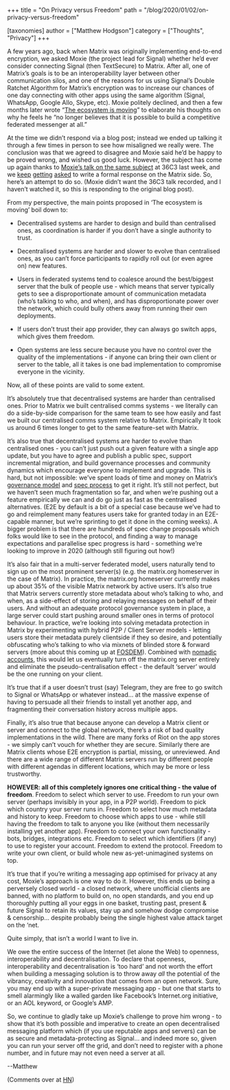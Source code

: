 +++
title = "On Privacy versus Freedom"
path = "/blog/2020/01/02/on-privacy-versus-freedom"

[taxonomies]
author = ["Matthew Hodgson"]
category = ["Thoughts", "Privacy"]
+++

A few years ago, back when Matrix was originally implementing end-to-end encryption, we asked Moxie (the project lead for Signal) whether he’d ever consider connecting Signal (then TextSecure) to Matrix.  After all, one of Matrix’s goals is to be an interoperability layer between other communication silos, and one of the reasons for us using Signal’s Double Ratchet Algorithm for Matrix’s encryption was to increase our chances of one day connecting with other apps using the same algorithm (Signal, WhatsApp, Google Allo, Skype, etc).  Moxie politely declined, and then a few months later wrote “[The ecosystem is moving](https://signal.org/blog/the-ecosystem-is-moving/)” to elaborate his thoughts on why he feels he “no longer believes that it is possible to build a competitive federated messenger at all.”

At the time we didn’t respond via a blog post; instead we ended up talking it through a few times in person to see how misaligned we really were. The conclusion was that we agreed to disagree and Moxie said he’d be happy to be proved wrong, and wished us good luck.  However, the subject has come up again thanks to [Moxie’s talk on the same subject](https://fahrplan.events.ccc.de/congress/2019/Fahrplan/events/11086.html) at 36C3 last week, and we [keep](https://news.ycombinator.com/item?id=21933891) [getting](https://news.ycombinator.com/item?id=21935219) [asked](https://matrix.to/#/!OGEhHVWSdvArJzumhm:matrix.org/$SzdpeR_Hji5AMOkydnYzv5UN_UaGdN710ThF-lfAt9A?via=matrix.org&via=t2bot.io&via=privacytools.io) to write a formal response on the Matrix side.  So, here’s an attempt to do so.  (Moxie didn’t want the 36C3 talk recorded, and I haven’t watched it, so this is responding to the original blog post).

From my perspective, the main points proposed in ‘The ecosystem is moving’ boil down to:


*   Decentralised systems are harder to design and build than centralised ones, as coordination is harder if you don’t have a single authority to trust.

*   Decentralised systems are harder and slower to evolve than centralised ones, as you can’t force participants to rapidly roll out (or even agree on) new features.

*   Users in federated systems tend to coalesce around the best/biggest server that the bulk of people use - which means that server typically gets to see a disproportionate amount of communication metadata (who’s talking to who, and when), and has disproportionate power over the network, which could bully others away from running their own deployments.

*   If users don’t trust their app provider, they can always go switch apps, which gives them freedom.

*   Open systems are less secure because you have no control over the quality of the implementations - if anyone can bring their own client or server to the table, all it takes is one bad implementation to compromise everyone in the vicinity.

Now, all of these points are valid to some extent.

It’s absolutely true that decentralised systems are harder than centralised ones.  Prior to Matrix we built centralised comms systems - we literally can do a side-by-side comparison for the same team to see how easily and fast we built our centralised comms system relative to Matrix.  Empirically It took us around 6 times longer to get to the same feature-set with Matrix.

It’s also true that decentralised systems are harder to evolve than centralised ones - you can’t just push out a given feature with a single app update, but you have to agree and publish a public spec, support incremental migration, and build governance processes and community dynamics which encourage everyone to implement and upgrade.  This is hard, but not impossible: we’ve spent loads of time and money on Matrix’s [governance model](https://matrix.org/foundation/) and [spec process](https://matrix.org/docs/spec/proposals) to get it right.  It’s still not perfect, but we haven’t seen much fragmentation so far, and when we’re pushing out a feature empirically we can and do go just as fast as the centralised alternatives. (E2E by default is a bit of a special case because we’ve had to go and reimplement many features users take for granted today in an E2E-capable manner, but we’re sprinting to get it done in the coming weeks).  A bigger problem is that there are hundreds of spec change proposals which folks would like to see in the protocol, and finding a way to manage expectations and parallelise spec progress is hard - something we’re looking to improve in 2020 (although still figuring out how!)

It’s also fair that in a multi-server federated model, users naturally tend to sign up on the most prominent server(s) (e.g. the matrix.org homeserver in the case of Matrix).  In practice, the matrix.org homeserver currently makes up about 35% of the visible Matrix network by active users.  It’s also true that Matrix servers currently store metadata about who’s talking to who, and when, as a side-effect of storing and relaying messages on behalf of their users.  And without an adequate protocol governance system in place, a large server could start pushing around smaller ones in terms of protocol behaviour.  In practice, we’re looking into solving metadata protection in Matrix by experimenting with hybrid P2P / Client Server models - letting users store their metadata purely clientside if they so desire, and potentially obfuscating who’s talking to who via mixnets of blinded store & forward servers (more about this coming up at [FOSDEM](https://fosdem.org/2020/schedule/event/dip_p2p_matrix/)). Combined with [nomadic accounts](https://github.com/matrix-org/matrix-doc/blob/rav/proposal/remove_mxids_from_events/proposals/1228-removing-mxids-from-events.md), this would let us eventually turn off the matrix.org server entirely and eliminate the pseudo-centralisation effect - the default ‘server’ would be the one running on your client.

It’s true that if a user doesn’t trust (say) Telegram, they are free to go switch to Signal or WhatsApp or whatever instead… at the massive expense of having to persuade all their friends to install yet another app, and fragmenting their conversation history across multiple apps.

Finally, it’s also true that because anyone can develop a Matrix client or server and connect to the global network, there’s a risk of bad quality implementations in the wild.  There are many forks of Riot on the app stores - we simply can’t vouch for whether they are secure.  Similarly there are Matrix clients whose E2E encryption is partial, missing, or unreviewed.  And there are a wide range of different Matrix servers run by different people with different agendas in different locations, which may be more or less trustworthy.

**HOWEVER: all of this completely ignores one critical thing - the value of freedom**.  Freedom to select which server to use.  Freedom to run your own server (perhaps invisibly in your app, in a P2P world). Freedom to pick which country your server runs in. Freedom to select how much metadata and history to keep. Freedom to choose which apps to use - while still having the freedom to talk to anyone you like (without them necessarily installing yet another app).  Freedom to connect your own functionality - bots, bridges, integrations etc.  Freedom to select which identifiers (if any) to use to register your account.  Freedom to extend the protocol.  Freedom to write your own client, or build whole new as-yet-unimagined systems on top.

It’s true that if you’re writing a messaging app optimised for privacy at any cost, Moxie’s approach is one way to do it. However, this ends up being a perversely closed world - a closed network, where unofficial clients are banned, with no platform to build on, no open standards, and you end up thoroughly putting all your eggs in one basket, trusting past, present & future Signal to retain its values, stay up and somehow dodge compromise & censorship… despite probably being the single highest value attack target on the ‘net.

Quite simply, that isn’t a world I want to live in.

We owe the entire success of the Internet (let alone the Web) to openness, interoperability and decentralisation.  To declare that openness, interoperability and decentralisation is ‘too hard’ and not worth the effort when building a messaging solution is to throw away *all* the potential of the vibrancy, creativity and innovation that comes from an open network.  Sure, you may end up with a super-private messaging app - but one that starts to smell alarmingly like a walled garden like Facebook’s Internet.org initiative, or an AOL keyword, or Google’s AMP.  

So, we continue to gladly take up Moxie’s challenge to prove him wrong - to show that it’s both possible and imperative to create an open decentralised messaging platform which (if you use reputable apps and servers) can be as secure and metadata-protecting as Signal… and indeed more so, given you can run your server off the grid, and don’t need to register with a phone number, and in future may not even need a server at all.

--Matthew

(Comments over at [HN](https://news.ycombinator.com/item?id=21936929))
